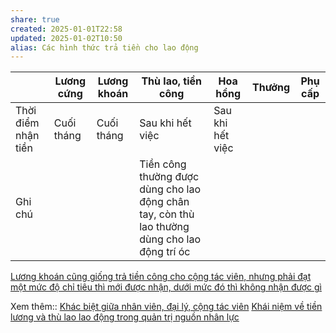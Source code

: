 ```yaml
---
share: true
created: 2025-01-01T22:58
updated: 2025-01-02T10:50
alias: Các hình thức trả tiền cho lao động
---
```

|                     | Lương cứng | Lương khoán | Thù lao, tiền công                                                                            | Hoa hồng         | Thưởng | Phụ cấp |
| ------------------- | ---------- | ----------- | --------------------------------------------------------------------------------------------- | ---------------- | ------ | ------- |
| Thời điểm nhận tiền | Cuối tháng | Cuối tháng  | Sau khi hết việc                                                                              | Sau khi hết việc |        |         |
| Ghi chú             |            |             | Tiền công thường được dùng cho lao động chân tay, còn thù lao thường dùng cho lao động trí óc |                  |        |         |
[Lương khoán cũng giống trả tiền công cho cộng tác viên, nhưng phải đạt một mức độ chỉ tiêu thì mới được nhận, dưới mức đó thì không nhận được gì](./L%C6%B0%C6%A1ng%20kho%C3%A1n%20c%C5%A9ng%20gi%E1%BB%91ng%20tr%E1%BA%A3%20ti%E1%BB%81n%20c%C3%B4ng%20cho%20c%E1%BB%99ng%20t%C3%A1c%20vi%C3%AAn,%20nh%C6%B0ng%20ph%E1%BA%A3i%20%C4%91%E1%BA%A1t%20m%E1%BB%99t%20m%E1%BB%A9c%20%C4%91%E1%BB%99%20ch%E1%BB%89%20ti%C3%AAu%20th%C3%AC%20m%E1%BB%9Bi%20%C4%91%C6%B0%E1%BB%A3c%20nh%E1%BA%ADn,%20d%C6%B0%E1%BB%9Bi%20m%E1%BB%A9c%20%C4%91%C3%B3%20th%C3%AC%20kh%C3%B4ng%20nh%E1%BA%ADn%20%C4%91%C6%B0%E1%BB%A3c%20g%C3%AC.md)

Xem thêm:: [Khác biệt giữa nhân viên, đại lý, cộng tác viên](../Kh%C3%A1c%20bi%E1%BB%87t%20gi%E1%BB%AFa%20nh%C3%A2n%20vi%C3%AAn,%20%C4%91%E1%BA%A1i%20l%C3%BD,%20c%E1%BB%99ng%20t%C3%A1c%20vi%C3%AAn.md)
[Khái niệm về tiền lương và thù lao lao động trong quản trị nguồn nhân lực](https://www.domi.org.vn/tin-nghien-cuu/khai-niem-ve-tien-luong-va-thu-lao-lao-dong-trong-quan-tri-nguon-nhan-luc.2985.html)